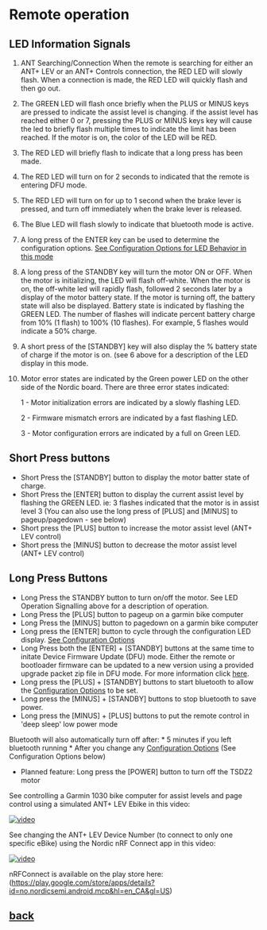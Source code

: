 # Remote operation
LED Information Signals
------
1. ANT Searching/Connection
   When the remote is searching for either an ANT+ LEV or an ANT+ Controls connection, the RED LED will slowly flash. When a connection is made, the RED LED will quickly flash and then go out.
2. The GREEN LED will flash once briefly when the PLUS or MINUS keys are pressed to indicate the assist level is changing. if the assist level has reached either 0 or 7, pressing the PLUS or MINUS keys key will cause the led to briefly flash multiple times to indicate the limit has been reached. If the motor is on, the color of the LED will be RED. 
4. The RED LED will briefly flash to indicate  that a long press has been made.
5. The RED LED will turn on for 2 seconds to indicated that the remote is entering DFU mode.
6. The RED LED will turn on for up to 1 second when the brake lever is pressed, and turn off immediately when the brake lever is released.
7. The Blue LED will flash slowly to indicate that bluetooth mode is active.
8. A long press of the ENTER key can be used to determine the configuration options. [See Configuration Options for LED Behavior in this mode](configuration.md)
9. A long press of the STANDBY key will turn the motor ON or OFF. When the motor is initializing, the LED will flash off-white. When the motor is on, the off-white led will rapidly flash, followed 2 seconds later by a display of the motor battery state. If the motor is turning off, the battery state will also be displayed. 
Battery state is indicated by flashing the GREEN LED. The number of flashes will indicate percent battery charge from 10% (1 flash) to 100% (10 flashes). For example, 5 flashes would indicate a 50% charge.
7. A short press of the [STANDBY] key will also display the % battery state of charge if the motor is on. (see 6 above for a description of the LED display in this mode.
8. Motor error states are indicated by the Green power LED on the other side of the Nordic board. There are three error states indicated:

    1 - Motor initialization errors are indicated by a slowly flashing LED. 

    2 - Firmware mismatch errors are indicated by a fast flashing LED. 

    3 - Motor configuration errors are indicated by a full on Green LED.


Short Press buttons
----
* Short Press the [STANDBY] button to display the motor batter state of charge. 
* Short Press the [ENTER] button to display the current assist level by flashing the GREEN LED. ie: 3 flashes indicated that the motor is in assist level 3 
  (You can also use the long press of [PLUS] and [MINUS] to pageup/pagedown - see below)
* Short press the [PLUS] button to increase the motor assist level (ANT+ LEV control)
* Short press the [MINUS] button to decrease the motor assist level (ANT+ LEV control)
  
Long Press Buttons
-----
* Long Press the STANDBY button to turn on/off the motor. See LED Operation Signalling above for a description of operation.
* Long Press the [PLUS] button to pageup on a garmin bike computer
* Long Press the [MINUS] button to pagedown on a garmin bike computer
* Long press the [ENTER] button to cycle through the configuration LED display.     [See Configuration Options](configuration.md)
* Long Press both the [ENTER] + [STANDBY] buttons at the same time to initate Device Firmware Update (DFU) mode.  Either the remote or bootloader firmware can be updated to a new version using a provided upgrade packet zip file in DFU mode. For more information click [here](dfu.md).
* Long press the [PLUS] + [STANDBY] buttons to start bluetooth to allow the [Configuration Options](configuration.md)  to be set. 
* Long press the [MINUS] + [STANDBY] buttons to stop bluetooth to save power. 
* Long press the [MINUS] + [PLUS] buttons to put the remote control in 'deep sleep' low power mode

Bluetooth will also automatically turn off after:
    * 5 minutes if you left bluetooth running
    * After you change any [Configuration Options](configuration.md) 
      (See Configuration Options below)
  * Planned feature: Long press the [POWER] button to turn off the TSDZ2 motor

See controlling a Garmin 1030 bike computer for assist levels and page control using a simulated ANT+ LEV Ebike in this video:

[![video](https://img.youtube.com/vi/s7URIMVzcwc/hqdefault.jpg)](https://www.youtube.com/watch?v=s7URIMVzcwc)

See changing the ANT+ LEV Device Number (to connect to only one specific eBike) using the Nordic nRF Connect app in this video:

[![video](https://img.youtube.com/vi/_ALauuDxZuQ/hqdefault.jpg)](https://youtu.be/_ALauuDxZuQ) 

nRFConnect is available on the play store here:
(https://play.google.com/store/apps/details?id=no.nordicsemi.android.mcp&hl=en_CA&gl=US)

## [back](../README.md)